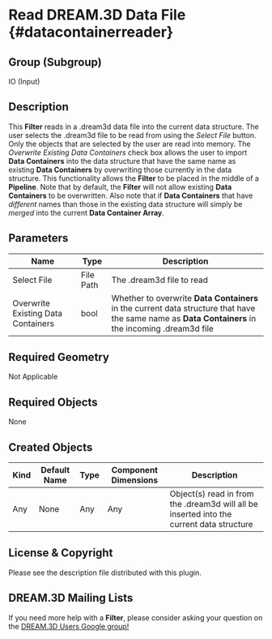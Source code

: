 Read DREAM.3D Data File {#datacontainerreader}
=============

## Group (Subgroup) ##
IO (Input)

## Description ##
This **Filter** reads in a .dream3d data file into the current data structure. The user selects the .dream3d file to be read from using the _Select File_ button. Only the objects that are selected by the user are read into memory. The _Overwrite Existing Data Containers_ check box allows the user to import **Data Containers** into the data structure that have the same name as existing **Data Containers** by overwriting those currently in the data structure. This functionality allows the **Filter** to be placed in the middle of a **Pipeline**. Note that by default, the **Filter** will not allow existing **Data Containers** to be overwritten. Also note that if **Data Containers** that have _different_ names than those in the existing data structure will simply be _merged_ into the current **Data Container Array**.


## Parameters ##

| Name | Type | Description |
|------|------|--------------|
| Select File | File Path | The .dream3d file to read |
| Overwrite Existing Data Containers | bool | Whether to overwrite **Data Containers** in the current data structure that have the same name as **Data Containers** in the incoming .dream3d file |

## Required Geometry ##
Not Applicable

## Required Objects ##
None

## Created Objects ##
| Kind | Default Name | Type | Component Dimensions | Description |
|------|--------------|-------------|---------|-----|
| Any | None | Any | Any | Object(s) read in from the .dream3d will all be inserted into the current data structure |



## License & Copyright ##

Please see the description file distributed with this plugin.

## DREAM.3D Mailing Lists ##

If you need more help with a **Filter**, please consider asking your question on the [DREAM.3D Users Google group!](https://groups.google.com/forum/?hl=en#!forum/dream3d-users)


